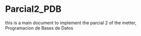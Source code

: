 # Parcial2_PDB
this is a main document to implement the parcial 2 of the metter, Programacion de Bases de Datos
